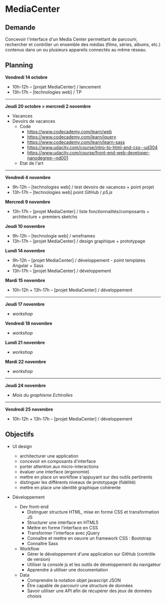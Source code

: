 # MediaCenter

## Demande

Concevoir l'interface d'un Media Center permettant de parcourir, rechercher et contrôler un ensemble des médias (films, séries, albums, etc.) contenus dans un ou plusieurs appareils connectés au même réseau.

## Planning

**Vendredi 14 octobre**
* 10h-12h – [projet MediaCenter] / lancement
* 13h-17h – [technologies web] / TP

---

**Jeudi 20 octobre > mercredi 2 novembre**
* Vacances
* Devoirs de vacances
    * Code
        * https://www.codecademy.com/learn/web
        * https://www.codecademy.com/learn/jquery
        * https://www.codecademy.com/learn/learn-sass
        * https://www.udacity.com/course/intro-to-html-and-css--ud304
        * https://www.udacity.com/course/front-end-web-developer-nanodegree--nd001
    * Etat de l'art

---

**Vendredi 4 novembre**
* 9h-12h – [technologies web] / test devoirs de vacances + point projet
* 13h-17h – [technologies web] point GitHub / _p5.js_

**Mercredi 9 novembre**
* 13h-17h – [projet MediaCenter] / liste fonctionnalités/composants + architecture + premiers sketchs

**Jeudi 10 novembre**
* 9h-12h – [technologie web] / wireframes
* 13h-17h – [projet MediaCenter] / design graphique + prototypage

**Lundi 14 novembre**
* 9h-12h – [projet MediaCenter] / développement - point templates Angular + Sass
* 13h-17h – [projet MediaCenter] / développement

**Mardi 15 novembre**
* 10h-12h + 13h-17h – [projet MediaCenter] / développement

---

**Jeudi 17 novembre**
* _workshop_

**Vendredi 18 novembre**
* _workshop_

**Lundi 21 novembre**
* _workshop_

**Mardi 22 novembre**
* _workshop_

---

**Jeudi 24 novembre**
* _Mois du graphisme Echirolles_

---

**Vendredi 25 novembre**
* 10h-12h + 13h-17h – [projet MediaCenter] / développement

## Objectifs

* UI design
    * architecturer une application
    * concevoir en composants d'interface
    * porter attention aux micro-interactions
    * évaluer une interface (ergonomie)
    * mettre en place un workflow s'appuyant sur des outils pertinents
    * distinguer les différents niveaux de prototypage (fidélité)
    * mettre en place une identité graphique cohérente


* Développement
  * Dev front-end
    * Distinguer structure HTML, mise en forme CSS et transformation JS
    * Structurer une interface en HTML5
    * Mettre en forme l’interface en CSS
    * Transformer l'interface avec jQuery
    * Connaître et mettre en oeuvre un framework CSS : Bootstrap
    * Connaître Sass
  * Workflow
    * Gérer le développement d'une application sur GitHub (contrôle de version)
    * Utiliser la console js et les outils de développement du navigateur
    * Apprendre à utiliser une documentation
  * Data
    * Comprendre la notation objet javascript JSON
    * Être capable de parcourir une structure de données
    * Savoir utiliser une API afin de récupérer des jeux de données choisis
